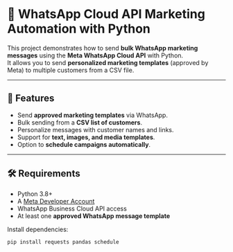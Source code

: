 # 📢 WhatsApp Cloud API Marketing Automation with Python

This project demonstrates how to send **bulk WhatsApp marketing messages** using the **Meta WhatsApp Cloud API** with Python.  
It allows you to send **personalized marketing templates** (approved by Meta) to multiple customers from a CSV file.  

---

## 🚀 Features
- Send **approved marketing templates** via WhatsApp.  
- Bulk sending from a **CSV list of customers**.  
- Personalize messages with customer names and links.  
- Support for **text, images, and media templates**.  
- Option to **schedule campaigns automatically**.  

---

## 🛠️ Requirements
- Python 3.8+
- A [Meta Developer Account](https://developers.facebook.com/)
- WhatsApp Business Cloud API access
- At least one **approved WhatsApp message template**

Install dependencies:
```bash
pip install requests pandas schedule
